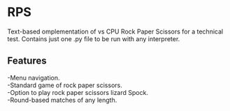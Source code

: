 # RPS
Text-based omplementation of vs CPU Rock Paper Scissors for a technical test.
Contains just one .py file to be run with any interpreter.

## Features
-Menu navigation.\
-Standard game of rock paper scissors.\
-Option to play rock paper scissors lizard Spock.\
-Round-based matches of any length.
